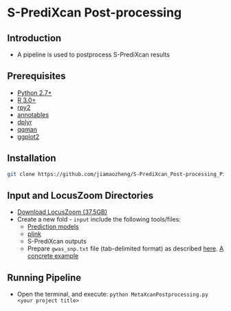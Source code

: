 # S-PrediXcan Post-processing

## Introduction 
+ A pipeline is used to postprocess S-PrediXcan results 

## Prerequisites
+  [Python 2.7+](http://www.python.org/download/)
+  [R 3.0+](http://www.r-project.org/)
+  [rpy2](http://rpy2.readthedocs.io/en/version_2.7.x/)
+  [annotables](https://github.com/stephenturner/annotables#how)
+  [dplyr](https://github.com/hadley/dplyr)
+  [qqman](https://github.com/stephenturner/qqman)
+  [ggplot2](https://github.com/hadley/ggplot2)

## Installation
```bash 
git clone https://github.com/jiamaozheng/S-PrediXcan_Post-processing_Pipeline
``` 

## Input and LocusZoom Directories    
+ [Download LocusZoom (37.5GB)](http://genome.sph.umich.edu/wiki/LocusZoom_Standalone) 
+ Create a new fold - `input` include the following tools/files:  
   * [Prediction models](http://hakyimlab.org/predictdb/)
   * [plink](http://pngu.mgh.harvard.edu/~purcell/plink/)
   * S-PrediXcan outputs  
   * Prepare `gwas_snp.txt` file (tab-delimited format) as described [here](http://genome.sph.umich.edu/wiki/LocusZoom_Standalone). [A concrete example](https://s3.amazonaws.com/imlab-jiamaoz/shared/gwas_snp.txt) 

## Running Pipeline  
+ Open the terminal, and execute:
 ```python MetaXcanPostprocessing.py <your project title>``` 